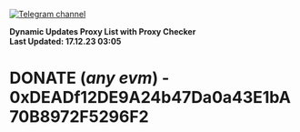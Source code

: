 [![Telegram channel](https://img.shields.io/endpoint?url=https://runkit.io/damiankrawczyk/telegram-badge/branches/master?url=https://t.me/n4z4v0d)](https://t.me/n4z4v0d) 

**Dynamic Updates Proxy List with Proxy Checker**  
**Last Updated: 17.12.23 03:05**

# DONATE (_any evm_) - 0xDEADf12DE9A24b47Da0a43E1bA70B8972F5296F2
